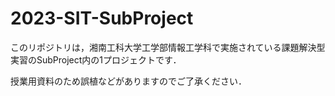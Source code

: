 # 2023-SIT-SubProject
 
このリポジトリは，湘南工科大学工学部情報工学科で実施されている課題解決型実習のSubProject内の1プロジェクトです．

授業用資料のため誤植などがありますのでご了承ください．

